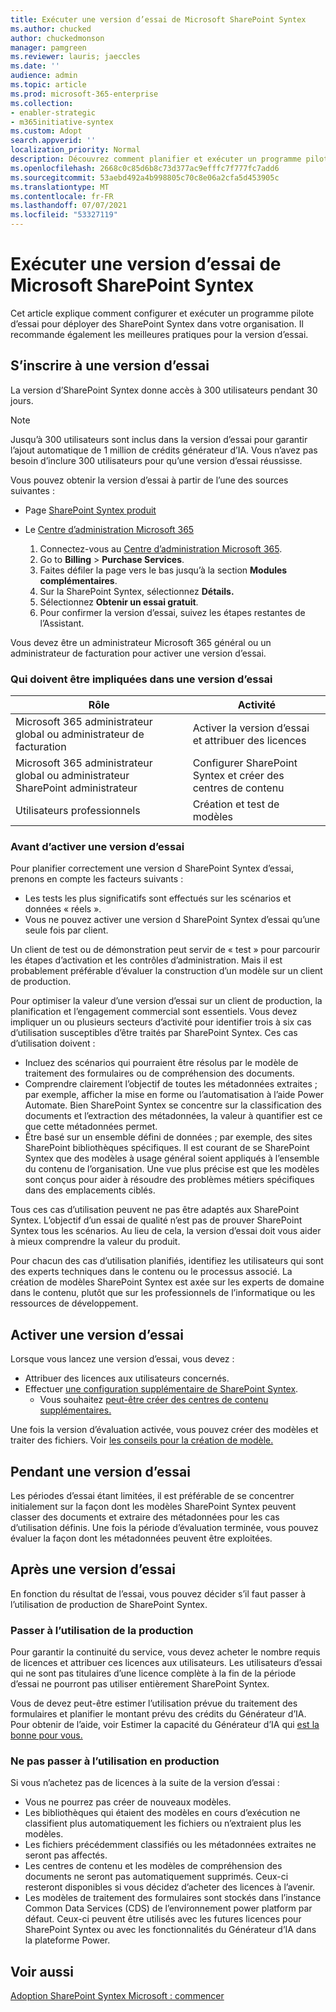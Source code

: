 ```yaml
---
title: Exécuter une version d’essai de Microsoft SharePoint Syntex
ms.author: chucked
author: chuckedmonson
manager: pamgreen
ms.reviewer: lauris; jaeccles
ms.date: ''
audience: admin
ms.topic: article
ms.prod: microsoft-365-enterprise
ms.collection:
- enabler-strategic
- m365initiative-syntex
ms.custom: Adopt
search.appverid: ''
localization_priority: Normal
description: Découvrez comment planifier et exécuter un programme pilote d’essai pour SharePoint Syntex votre organisation.
ms.openlocfilehash: 2668c0c85d6b8c73d377ac9efffc7f777fc7add6
ms.sourcegitcommit: 53aebd492a4b998805c70c8e06a2cfa5d453905c
ms.translationtype: MT
ms.contentlocale: fr-FR
ms.lasthandoff: 07/07/2021
ms.locfileid: "53327119"
---
```

# <a name="run-a-trial-of-microsoft-sharepoint-syntex"></a>Exécuter une version d’essai de Microsoft SharePoint Syntex

Cet article explique comment configurer et exécuter un programme pilote d’essai pour déployer des SharePoint Syntex dans votre organisation. Il recommande également les meilleures pratiques pour la version d’essai.

## <a name="sign-up-for-a-trial"></a>S’inscrire à une version d’essai

La version d’SharePoint Syntex donne accès à 300 utilisateurs pendant 30 jours.

> [!NOTE]
> Jusqu’à 300 utilisateurs sont inclus dans la version d’essai pour garantir l’ajout automatique de 1 million de crédits générateur d’IA. Vous n’avez pas besoin d’inclure 300 utilisateurs pour qu’une version d’essai réussisse.

Vous pouvez obtenir la version d’essai à partir de l’une des sources suivantes :

- Page [SharePoint Syntex produit](https://www.microsoft.com/microsoft-365/enterprise/sharepoint-syntex?activetab=pivot:overviewtab)

- Le [Centre d’administration Microsoft 365](https://admin.microsoft.com)
    1.  Connectez-vous au [Centre d’administration Microsoft 365](https://admin.microsoft.com).
    2.  Go to **Billing**  >  **Purchase Services**.
    3.  Faites défiler la page vers le bas jusqu’à la section **Modules complémentaires**.
    4.  Sur la SharePoint Syntex, sélectionnez **Détails.**
    5.  Sélectionnez **Obtenir un essai gratuit**.
    6.  Pour confirmer la version d’essai, suivez les étapes restantes de l’Assistant.

Vous devez être un administrateur Microsoft 365 général ou un administrateur de facturation pour activer une version d’essai.

### <a name="who-should-be-involved-in-a-trial"></a>Qui doivent être impliquées dans une version d’essai

|Rôle  |Activité  |
|---------|---------|
|Microsoft 365 administrateur global ou administrateur de facturation    |     Activer la version d’essai et attribuer des licences    |
|Microsoft 365 administrateur global ou administrateur SharePoint administrateur     |   Configurer SharePoint Syntex et créer des centres de contenu      |
|Utilisateurs professionnels     |    Création et test de modèles     |

### <a name="before-you-activate-a-trial"></a>Avant d’activer une version d’essai

Pour planifier correctement une version d SharePoint Syntex d’essai, prenons en compte les facteurs suivants :

- Les tests les plus significatifs sont effectués sur les scénarios et données « réels ».
- Vous ne pouvez activer une version d SharePoint Syntex d’essai qu’une seule fois par client.

Un client de test ou de démonstration peut servir de « test » pour parcourir les étapes d’activation et les contrôles d’administration. Mais il est probablement préférable d’évaluer la construction d’un modèle sur un client de production.

Pour optimiser la valeur d’une version d’essai sur un client de production, la planification et l’engagement commercial sont essentiels. Vous devez impliquer un ou plusieurs secteurs d’activité pour identifier trois à six cas d’utilisation susceptibles d’être traités par SharePoint Syntex. Ces cas d’utilisation doivent :

- Incluez des scénarios qui pourraient être résolus par le modèle de traitement des formulaires ou de compréhension des documents.
- Comprendre clairement l’objectif de toutes les métadonnées extraites ; par exemple, afficher la mise en forme ou l’automatisation à l’aide Power Automate. Bien SharePoint Syntex se concentre sur la classification des documents et l’extraction des métadonnées, la valeur à quantifier est ce que cette métadonnées permet.
- Être basé sur un ensemble défini de données ; par exemple, des sites SharePoint bibliothèques spécifiques. Il est courant de se SharePoint Syntex que des modèles à usage général soient appliqués à l’ensemble du contenu de l’organisation. Une vue plus précise est que les modèles sont conçus pour aider à résoudre des problèmes métiers spécifiques dans des emplacements ciblés.

Tous ces cas d’utilisation peuvent ne pas être adaptés aux SharePoint Syntex. L’objectif d’un essai de qualité n’est pas de prouver SharePoint Syntex tous les scénarios. Au lieu de cela, la version d’essai doit vous aider à mieux comprendre la valeur du produit.

Pour chacun des cas d’utilisation planifiés, identifiez les utilisateurs qui sont des experts techniques dans le contenu ou le processus associé. La création de modèles SharePoint Syntex est axée sur les experts de domaine dans le contenu, plutôt que sur les professionnels de l’informatique ou les ressources de développement.

## <a name="activate-a-trial"></a>Activer une version d’essai

Lorsque vous lancez une version d’essai, vous devez :

- Attribuer des licences aux utilisateurs concernés.
- Effectuer [une configuration supplémentaire de SharePoint Syntex](set-up-content-understanding.md).
    - Vous souhaitez [peut-être créer des centres de contenu supplémentaires.](create-a-content-center.md)

Une fois la version d’évaluation activée, vous pouvez créer des modèles et traiter des fichiers. Voir [les conseils pour la création de modèle.](create-a-content-center.md)

## <a name="during-a-trial"></a>Pendant une version d’essai

Les périodes d’essai étant limitées, il est préférable de se concentrer initialement sur la façon dont les modèles SharePoint Syntex peuvent classer des documents et extraire des métadonnées pour les cas d’utilisation définis. Une fois la période d’évaluation terminée, vous pouvez évaluer la façon dont les métadonnées peuvent être exploitées.

## <a name="after-a-trial"></a>Après une version d’essai

En fonction du résultat de l’essai, vous pouvez décider s’il faut passer à l’utilisation de production de SharePoint Syntex.

### <a name="proceed-to-production-use"></a>Passer à l’utilisation de la production

Pour garantir la continuité du service, vous devez acheter le nombre requis de licences et attribuer ces licences aux utilisateurs. Les utilisateurs d’essai qui ne sont pas titulaires d’une licence complète à la fin de la période d’essai ne pourront pas utiliser entièrement SharePoint Syntex.

Vous de devez peut-être estimer l’utilisation prévue du traitement des formulaires et planifier le montant prévu des crédits du Générateur d’IA. Pour obtenir de l’aide, voir Estimer la capacité du Générateur d’IA qui [est la bonne pour vous.](https://powerapps.microsoft.com/ai-builder-calculator/)

### <a name="dont-proceed-to-production-use"></a>Ne pas passer à l’utilisation en production

Si vous n’achetez pas de licences à la suite de la version d’essai :

- Vous ne pourrez pas créer de nouveaux modèles.
- Les bibliothèques qui étaient des modèles en cours d’exécution ne classifient plus automatiquement les fichiers ou n’extraient plus les modèles.
- Les fichiers précédemment classifiés ou les métadonnées extraites ne seront pas affectés. 
- Les centres de contenu et les modèles de compréhension des documents ne seront pas automatiquement supprimés. Ceux-ci resteront disponibles si vous décidez d’acheter des licences à l’avenir.
- Les modèles de traitement des formulaires sont stockés dans l’instance Common Data Services (CDS) de l’environnement power platform par défaut. Ceux-ci peuvent être utilisés avec les futures licences pour SharePoint Syntex ou avec les fonctionnalités du Générateur d’IA dans la plateforme Power.

## <a name="see-also"></a>Voir aussi

[Adoption SharePoint Syntex Microsoft : commencer](adoption-getstarted.md)
